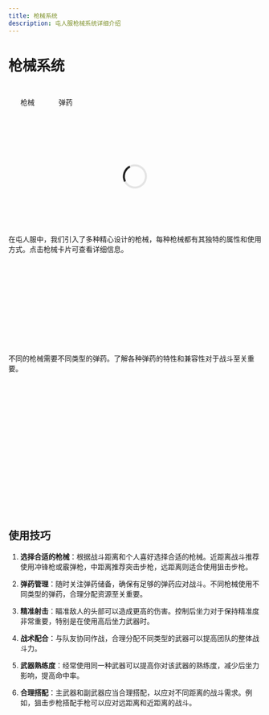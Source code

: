 ```yaml
---
title: 枪械系统
description: 屯人服枪械系统详细介绍
---
```


# 枪械系统

<script setup>
import { ref, onMounted } from 'vue'

const weapons = ref([])
const ammo = ref([])
const activeTab = ref('weapons')
const expandedWeapon = ref(null)
const isLoading = ref(true)

onMounted(async () => {
  try {
    const response = await fetch('/data/weapons.json')
    const data = await response.json()
    weapons.value = data.weapons
    ammo.value = data.ammo
    isLoading.value = false
  } catch (error) {
    console.error('加载武器数据失败:', error)
    isLoading.value = false
  }
})

const toggleWeaponDetails = (weaponId) => {
  if (expandedWeapon.value === weaponId) {
    expandedWeapon.value = null
  } else {
    expandedWeapon.value = weaponId
  }
}

const getAmmoById = (ammoId) => {
  return ammo.value.find(a => a.id === ammoId) || {}
}

const scrollToAmmo = (ammoId) => {
  activeTab.value = 'ammo'
  setTimeout(() => {
    const element = document.getElementById(`ammo-${ammoId}`)
    if (element) {
      // 获取元素的位置信息
      const rect = element.getBoundingClientRect()
      // 计算滚动位置，使目标元素位于视口上方100px处
      const scrollTop = window.pageYOffset + rect.top - 100
      window.scrollTo({
        top: scrollTop,
        behavior: 'smooth'
      })
    }
  }, 100)
}
</script>

<style>
.tabs-container {
  margin: 2rem 0;
}

.tabs {
  display: flex;
  border-bottom: 1px solid var(--vp-c-divider);
  margin-bottom: 1.5rem;
}

.tab {
  padding: 0.75rem 1.5rem;
  cursor: pointer;
  font-weight: 500;
  border-bottom: 2px solid transparent;
  transition: all 0.3s ease;
}

.tab.active {
  color: var(--vp-c-brand);
  border-bottom: 2px solid var(--vp-c-brand);
}

.tab:hover {
  color: var(--vp-c-brand-light);
}

.loading-container {
  display: flex;
  justify-content: center;
  align-items: center;
  height: 200px;
}

.loading-spinner {
  border: 4px solid rgba(0, 0, 0, 0.1);
  border-left-color: var(--vp-c-brand);
  border-radius: 50%;
  width: 40px;
  height: 40px;
  animation: spin 1s linear infinite;
}

@keyframes spin {
  0% { transform: rotate(0deg); }
  100% { transform: rotate(360deg); }
}

/* 武器卡片样式 */
.weapons-container {
  display: flex;
  flex-direction: column;
  gap: 20px;
  margin-top: 1rem;
}

.weapon-card {
  width: 100%;
  border-radius: 8px;
  overflow: hidden;
  box-shadow: 0 4px 12px rgba(0, 0, 0, 0.1);
  transition: all 0.3s ease;
  background: var(--vp-c-bg-soft);
  border: 1px solid var(--vp-c-divider);
  position: relative;
  cursor: pointer;
}

.weapon-card:hover {
  transform: translateY(-5px);
  box-shadow: 0 8px 24px rgba(0, 0, 0, 0.15);
  border-color: var(--vp-c-brand);
}

.weapon-header {
  display: flex;
  align-items: center;
  padding: 16px;
}

.weapon-image-container {
  width: 240px;
  height: 135px;
  background-color: var(--vp-c-bg-alt);
  display: flex;
  align-items: center;
  justify-content: center;
  border-radius: 8px;
  overflow: hidden;
  margin-right: 16px;
  flex-shrink: 0;
}

.weapon-image-container img {
  max-width: 90%;
  max-height: 90%;
  object-fit: contain;
  transition: transform 0.5s ease;
}

.weapon-card:hover .weapon-image-container img {
  transform: scale(1.05);
}

.weapon-title {
  flex: 1;
}

.weapon-name {
  font-size: 1.25rem;
  font-weight: 600;
  margin-bottom: 4px;
  color: var(--vp-c-brand);
}

.weapon-type {
  font-size: 0.9rem;
  color: var(--vp-c-text-2);
  display: flex;
  align-items: center;
}

.weapon-type::before {
  content: '';
  display: inline-block;
  width: 8px;
  height: 8px;
  border-radius: 50%;
  background-color: var(--vp-c-brand);
  margin-right: 6px;
}

.weapon-details {
  max-height: 0;
  overflow: hidden;
  transition: max-height 0.5s ease;
}

.weapon-details.expanded {
  max-height: 500px;
  border-top: 1px dashed var(--vp-c-divider);
}

.weapon-stats {
  display: grid;
  grid-template-columns: repeat(2, 1fr);
  gap: 12px;
  padding: 16px;
}

.stat-item {
  display: flex;
  flex-direction: column;
}

.stat-label {
  font-size: 0.8rem;
  color: var(--vp-c-text-2);
  margin-bottom: 2px;
}

.stat-value {
  font-size: 0.95rem;
  font-weight: 500;
  color: var(--vp-c-text-1);
}

.weapon-ammo {
  padding: 0 16px 16px;
}

.ammo-title {
  font-size: 0.9rem;
  font-weight: 600;
  margin-bottom: 8px;
  color: var(--vp-c-text-1);
  display: flex;
  align-items: center;
}

.ammo-title::before {
  content: '🔸';
  margin-right: 6px;
}

.ammo-link {
  display: inline-block;
  font-size: 0.9rem;
  padding: 4px 10px;
  border-radius: 4px;
  background-color: var(--vp-c-brand-dimm);
  color: var(--vp-c-brand);
  cursor: pointer;
  transition: all 0.2s ease;
}

.ammo-link:hover {
  background-color: var(--vp-c-brand-light);
  color: var(--vp-c-white);
}

.weapon-acquisition {
  padding: 0 16px 16px;
  border-top: 1px dashed var(--vp-c-divider);
  margin-top: 8px;
}

.acquisition-title {
  font-size: 0.9rem;
  font-weight: 600;
  margin-bottom: 8px;
  margin-top: 16px;
  color: var(--vp-c-text-1);
}

.acquisition-text {
  font-size: 0.9rem;
  color: var(--vp-c-text-2);
  line-height: 1.5;
}

/* 弹药卡片样式 */
.ammo-container {
  margin-top: 1rem;
}

.ammo-card {
  border-radius: 8px;
  overflow: hidden;
  box-shadow: 0 4px 12px rgba(0, 0, 0, 0.1);
  background: var(--vp-c-bg-soft);
  border: 1px solid var(--vp-c-divider);
  margin-bottom: 20px;
  transition: all 0.3s ease;
}

.ammo-card:hover {
  transform: translateX(5px);
  border-color: var(--vp-c-brand);
  box-shadow: 0 8px 24px rgba(0, 0, 0, 0.15);
}

.ammo-header {
  display: flex;
  padding: 16px;
}

.ammo-image-container {
  width: 60px;
  height: 60px;
  display: flex;
  align-items: center;
  justify-content: center;
  background-color: var(--vp-c-bg-alt);
  border-radius: 6px;
  margin-right: 16px;
  flex-shrink: 0;
}

.ammo-image-container img {
  max-width: 80%;
  max-height: 80%;
}

.ammo-info {
  flex: 1;
}

.ammo-name {
  font-size: 1.1rem;
  font-weight: 600;
  color: var(--vp-c-brand);
  margin-bottom: 4px;
}

.ammo-description {
  font-size: 0.9rem;
  color: var(--vp-c-text-2);
  margin-bottom: 8px;
}

.ammo-content {
  padding: 0 16px 16px;
}

.compatible-title {
  font-size: 0.9rem;
  font-weight: 600;
  margin-bottom: 8px;
  color: var(--vp-c-text-1);
}

.compatible-weapons {
  display: flex;
  flex-wrap: wrap;
  gap: 8px;
  margin-bottom: 16px;
}

.compatible-weapon {
  font-size: 0.8rem;
  padding: 4px 10px;
  border-radius: 4px;
  background-color: var(--vp-c-bg-alt);
  color: var(--vp-c-text-1);
  transition: all 0.2s ease;
}

.compatible-weapon:hover {
  background-color: var(--vp-c-brand-dimm);
  color: var(--vp-c-brand);
}

.ammo-acquisition {
  border-top: 1px dashed var(--vp-c-divider);
  padding-top: 16px;
  margin-top: 8px;
}

/* 动画效果 */
@keyframes fadeIn {
  from { opacity: 0; transform: translateY(20px); }
  to { opacity: 1; transform: translateY(0); }
}

.weapon-card, .ammo-card {
  animation: fadeIn 0.5s ease forwards;
  opacity: 0;
}

.weapon-card:nth-child(1) { animation-delay: 0.1s; }
.weapon-card:nth-child(2) { animation-delay: 0.2s; }
.weapon-card:nth-child(3) { animation-delay: 0.3s; }
.weapon-card:nth-child(4) { animation-delay: 0.4s; }
.weapon-card:nth-child(5) { animation-delay: 0.5s; }
.weapon-card:nth-child(6) { animation-delay: 0.6s; }

.ammo-card:nth-child(1) { animation-delay: 0.1s; }
.ammo-card:nth-child(2) { animation-delay: 0.2s; }
.ammo-card:nth-child(3) { animation-delay: 0.3s; }
.ammo-card:nth-child(4) { animation-delay: 0.4s; }
.ammo-card:nth-child(5) { animation-delay: 0.5s; }

@keyframes highlight {
  0% { background-color: var(--vp-c-brand-light); }
  100% { background-color: transparent; }
}

/* 响应式设计 */
@media (max-width: 768px) {
  .weapon-header {
    flex-direction: column;
    align-items: flex-start;
  }
  
  .weapon-image-container {
    width: 100%;
    height: 180px;
    margin-right: 0;
    margin-bottom: 16px;
  }
  
  .weapon-stats {
    grid-template-columns: 1fr 1fr;
  }
}
</style>

<div class="tabs-container">
  <div class="tabs">
    <div 
      class="tab" 
      :class="{ active: activeTab === 'weapons' }" 
      @click="activeTab = 'weapons'"
    >
      枪械
    </div>
    <div 
      class="tab" 
      :class="{ active: activeTab === 'ammo' }" 
      @click="activeTab = 'ammo'"
    >
      弹药
    </div>
  </div>
  
  <div v-if="isLoading" class="loading-container">
    <div class="loading-spinner"></div>
  </div>
  
  <div v-else>
    <!-- 枪械页面 -->
    <div v-if="activeTab === 'weapons'">
      <p>在屯人服中，我们引入了多种精心设计的枪械，每种枪械都有其独特的属性和使用方式。点击枪械卡片可查看详细信息。</p>
      <div class="weapons-container">
        <div 
          v-for="weapon in weapons" 
          :key="weapon.id" 
          class="weapon-card"
          @click="toggleWeaponDetails(weapon.id)"
        >
          <div class="weapon-header">
            <div class="weapon-image-container">
              <img :src="weapon.image" :alt="weapon.name" onerror="this.src='/logo.svg'; this.style.padding='10px'">
            </div>
            <div class="weapon-title">
              <div class="weapon-name">{{ weapon.name }}</div>
              <div class="weapon-type">{{ weapon.type }}</div>
            </div>
          </div>
          <div class="weapon-details" :class="{ expanded: expandedWeapon === weapon.id }">
            <div class="weapon-stats">
              <div 
                v-for="(value, key) in weapon.stats" 
                :key="key"
                class="stat-item"
              >
                <span class="stat-label">{{ weapon.statsLabels?.[key] || key }}</span>
                <span class="stat-value">{{ value }}</span>
              </div>
            </div>
            <div class="weapon-ammo">
              <div class="ammo-title">适用弹药</div>
              <span 
                class="ammo-link" 
                @click.stop="scrollToAmmo(weapon.ammo)"
              >
                {{ getAmmoById(weapon.ammo).name }}
              </span>
            </div>
            <div class="weapon-acquisition">
              <div class="acquisition-title">获取方式</div>
              <div class="acquisition-text">{{ weapon.acquisition }}</div>
            </div>
          </div>
        </div>
      </div>
    </div>
    <!-- 弹药页面 -->
    <div v-if="activeTab === 'ammo'">
      <p>不同的枪械需要不同类型的弹药。了解各种弹药的特性和兼容性对于战斗至关重要。</p>
      <div class="ammo-container">
        <div 
          v-for="item in ammo" 
          :key="item.id" 
          class="ammo-card"
          :id="`ammo-${item.id}`"
        >
          <div class="ammo-header">
            <div class="ammo-image-container">
              <img :src="item.image" :alt="item.name" onerror="this.src='/logo.svg'; this.style.padding='10px'">
            </div>
            <div class="ammo-info">
              <div class="ammo-name">{{ item.name }}</div>
              <div class="ammo-description">{{ item.description }}</div>
            </div>
          </div>
          <div class="ammo-content">
            <div class="compatible-title">兼容武器</div>
            <div class="compatible-weapons">
              <span 
                v-for="weaponId in item.compatibleWeapons" 
                :key="weaponId" 
                class="compatible-weapon"
              >
                {{ weapons.find(w => w.id === weaponId)?.name || weaponId }}
              </span>
            </div>
            <div class="ammo-acquisition">
              <div class="acquisition-title">获取方式</div>
              <div class="acquisition-text">{{ item.acquisition }}</div>
            </div>
          </div>
        </div>
      </div>
    </div>
  </div>
</div>

## 使用技巧

1. **选择合适的枪械**：根据战斗距离和个人喜好选择合适的枪械。近距离战斗推荐使用冲锋枪或霰弹枪，中距离推荐突击步枪，远距离则适合使用狙击步枪。

2. **弹药管理**：随时关注弹药储备，确保有足够的弹药应对战斗。不同枪械使用不同类型的弹药，合理分配资源至关重要。

3. **精准射击**：瞄准敌人的头部可以造成更高的伤害。控制后坐力对于保持精准度非常重要，特别是在使用高后坐力武器时。

4. **战术配合**：与队友协同作战，合理分配不同类型的武器可以提高团队的整体战斗力。

5. **武器熟练度**：经常使用同一种武器可以提高你对该武器的熟练度，减少后坐力影响，提高命中率。

6. **合理搭配**：主武器和副武器应当合理搭配，以应对不同距离的战斗需求。例如，狙击步枪搭配手枪可以应对远距离和近距离的战斗。